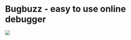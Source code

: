 # Bugbuzz - easy to use online debugger

![](https://raw.github.com/victorlin/bugbuzz-python/master/demo.gif)
